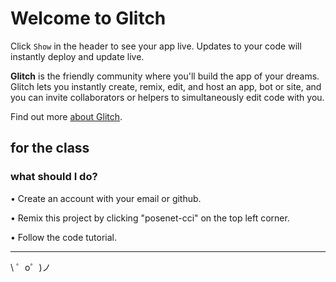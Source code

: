 Welcome to Glitch
=================

Click `Show` in the header to see your app live. Updates to your code will instantly deploy and update live.

**Glitch** is the friendly community where you'll build the app of your dreams. Glitch lets you instantly create, remix, edit, and host an app, bot or site, and you can invite collaborators or helpers to simultaneously edit code with you.

Find out more [about Glitch](https://glitch.com/about).


for the class
------------

### what should I do?

• Create an account with your email or github.

• Remix this project by clicking "posenet-cci" on the top left corner.

• Follow the code tutorial.

-------------------

\ ゜o゜)ノ
